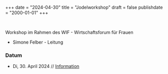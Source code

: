 ﻿+++
date = "2024-04-30"
title = "Jodelworkshop"
draft = false
publishdate = "2000-01-01"
+++

<br>

Workshop im Rahmen des WIF - Wirtschaftsforum für Frauen

* Simone Felber - Leitung

### Datum

* Di, 30. April 2024 // [Information](https://www.wif-wirtschaftsforum.ch/events/jahresprogramm)
